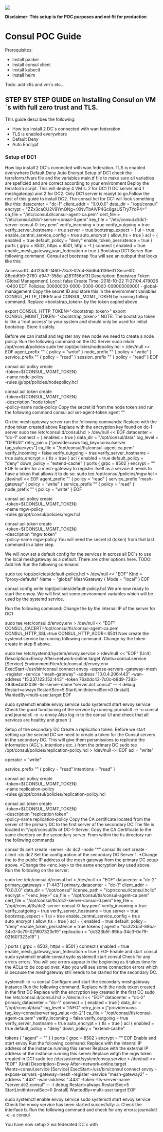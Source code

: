 ![](Files/Consul_Enterprise_Logo_Color_RGB.svg)

**Disclaimer: This setup is for POC purposes and not fit for production**

#   Consul POC Guide

Prerequisites:
- Install packer
- Install consul client
- Install kubectl
- Install helm

Todo: add k8s and vm´s etc...

## STEP BY STEP GUIDE on Installing Consul on VM´s with full zero trust and TLS. 
This guide describes the following:
- How top install 2 DC´s connected with wan federation.
- TLS is enabled everywhere
- Default Deny
- Auto Encrypt
### Setup of DC1

How top install 2 DC´s connected with wan federation.
TLS is enabled everywhere
Default Deny
Auto Encrypt
Setup of DC1
check the terraform.tfvars file and the variables main.tf file to make sure all variables are speficied and are correct according to your environment
Deploy the terraform script. This will deploy 4 VM´s: 2 for DC1 (1 DC server and 1 meshgateqay) and 2 for DC2. Only DC1 server is readyt to go.Follow the rest of this guide to install DC2.
The consul.hcl for DC1 will look something like this:
datacenter = "dc-1"
client_addr = "0.0.0.0"
data_dir = "/opt/consul"
encrypt = "ZZx3caCU2V9YmQNg+rXNvTbAIVP4Gc8gaUSTry7YoP4="
ca_file = "/etc/consul.d/consul-agent-ca.pem"
cert_file = "/etc/consul.d/dc1-server-consul-0.pem"
key_file = "/etc/consul.d/dc1-server-consul-0-key.pem"
verify_incoming = true
verify_outgoing = true
verify_server_hostname = true
server = true
bootstrap_expect = 1
ui = true
enable_central_service_config = true
auto_encrypt {
  allow_tls = true
}
acl = {
  enabled = true
  default_policy = "deny"
  enable_token_persistence = true
}
ports {
 grpc = 8502,
 https = 8501,
 http = -1
}
connect {
  enabled = true
  enable_mesh_gateway_wan_federation = true
} 
Bootstrap DC1 Server Run following command: Consul acl bootstrap
You will see an outbput that looks like this:

AccessorID:   4d123dff-f460-73c3-02c4-8dd64d136e01
SecretID:     86cddfb9-2760-d947-358d-a2811156bf31
Description:  Bootstrap Token (Global Management)
Local:        false
Create Time:  2018-10-22 11:27:04.479026 -0400 EDT
Policies:
   00000000-0000-0000-0000-000000000001 - global-management
Copy the secret ID and store this in the environment variables CONSUL_HTTP_TOKEN and CONSUL_MGMT_TOKEN by running folling command. Replace <bootstrap_token> by the token copied above

export CONSUL_HTTP_TOKEN="<bootstrap_token>"
export CONSUL_MGMT_TOKEN="<bootstrap_token>"
NOTE: The bootstrap token is like a 'root access' to your system and should only be used for initial bootstrap. Store it safely.

Before we can install and register any new node we need to create a node policy. Run the following command on the DC Server
sudo mkdir /opt/consul/policies
sudo tee /opt/policies/nodepolicy.hcl > /dev/null << EOF
agent_prefix "" {
  policy = "write"
}
node_prefix "" {
  policy = "write"
}
service_prefix "" {
  policy = "read"
}
session_prefix "" {
  policy = "read"
}
EOF

consul acl policy create \
  -token=${CONSUL_MGMT_TOKEN} \
  -name node-policy \
  -rules @/opt/policies/nodepolicy.hcl

consul acl token create \
  -token=${CONSUL_MGMT_TOKEN} \
  -description "node token” \
  -policy-name node-policy
Copy the secret id from the node token and run the following command consul acl set-agent-token agent "<node token>"

On the mesh gateway server run the following commands:
Replace with the ndoe token created above
Replace with the encryption key found on dc-1-server
sudo tee /etc/consul.d/consul.hcl > /dev/null << EOF
datacenter = "dc-1"
connect = {
  enabled = true
}
data_dir = "/opt/consul/data"
log_level = "DEBUG"
retry_join = ["provider=aws tag_key=consulserver tag_value=yes"]
ca_file = "/opt/consul/tls/consul-agent-ca.pem"
verify_incoming = false
verify_outgoing = true
verify_server_hostname = true
auto_encrypt = {
  tls = true
}
acl {
  enabled        = true
  default_policy = "deny"
  down_policy    = "extend-cache"
}
ports {
 grpc = 8502
}
encrypt = "<encryption key>"
EOF
In order for a mesh-gateway to register itself as a service it needs to have a token that allows it to do so.
sudo tee /opt/consul/policies/mgw.hcl > /dev/null << EOF
agent_prefix "" {
  policy = "read"
}
service_prefix "mesh-gateway" {
  policy = "write"
}
service_prefix "" {
  policy = "read"
}
node_prefix "" {
  policy = "write"
}
EOF

consul acl policy create \
  -token=${CONSUL_MGMT_TOKEN} \
  -name mgw-policy \
  -rules @/opt/consul/policies/mgw.hcl

consul acl token create \
  -token=${CONSUL_MGMT_TOKEN} \
  -description “mgw token" \
  -policy-name mgw-policy
You will need the secret id (token) from that last command in a later step.

We will now set a default config for the services in across all DC´s to use the local meshgateway as a default. There are other options here. TODO: Add link
Run the following command

sudo tee /opt/policies/default-policy.hcl > /dev/null << "EOF"
Kind = "proxy-defaults"
Name = "global"
MeshGateway {
   Mode = "local"
}
EOF

consul config write /opt/policies/default-policy.hcl
We are now ready to start the envoy.
We will first set some environment variables which will be used by the systemd service.

Run the following command: Change the by the internal IP of the server for DC1

sudo tee /etc/consul.d/envoy.env > /dev/null << "EOF"
CONSUL_CACERT=/opt/consul/tls/consul-agent-ca.pem
CONSUL_HTTP_SSL=true
CONSUL_HTTP_ADDR=<dc-1-server-ip>:8501
Now create the systemd service by running following command. Change by the token create in step 6 above.

sudo tee /etc/systemd/system/envoy.service > /dev/null << "EOF"
[Unit]
Description=Envoy
After=network-online.target
Wants=consul.service
[Service]
EnvironmentFile=/etc/consul.d/envoy.env
ExecStart=/usr/bin/consul connect envoy -expose-servers -gateway=mesh -register -service "mesh-gateway” -address "10.0.4.206:443" -wan-address "15.237.122.152:443" -token 76a0dc42-7c0c-b8d9-7383-283be4dd2039 -tls-server-name “server.dc1.consul" -- -l debug
Restart=always
RestartSec=5
StartLimitIntervalSec=0
[Install]
WantedBy=multi-user.target
EOF


sudo systemctl enable envoy.service
sudo systemctl start envoy.service
Check the good functioning of the service by running journalctl -e -u consul and journalctl -e -u envoy Also log in to the consul UI and check that all services are healthy and green :)

Setup of the secondary DC
Create a replication token. Before we start setting up the second DC we need to create a token for the Consul servers in the secondary DC. This will give them persmissions to replicate the information (ACL´s, intentions etc..) from the primary DC
sudo tee /opt/consul/policies/replication-policy.hcl > /dev/null << EOF
acl = "write"

operator = "write"

service_prefix "" {
  policy = "read"
  intentions = "read"
}

consul acl policy create \
  -token=${CONSUL_MGMT_TOKEN} \
  -name replication-policy \
  -rules @/opt/consul/policies/replication-policy.hcl

consul acl token create \
  -token=${CONSUL_MGMT_TOKEN} \
  -description "replication token" \
  -policy-name replication-policy
Copy the CA certificate located from the server of the primary DC to the first server of the secondary DC The file is located in */opt/consul/tls of DC-1-Server. Copy the CA Certificate to the same directory on the secondary server.
From within the tls directory run the following commands

consul tls cert create -server -dc dc2 -node "*"
consul tls cert create -client -dc dc2
Set the configuration of the secondary DC Server 1. *Change the to the public IP address of the mesh gateway from the primary DC setup above. *Change the <enc_key> to the same encryption key used above.
Run the following on the server:

sudo tee /etc/consul.d/consul.hcl > /dev/null << "EOF"
datacenter = "dc-2"
primary_gateways = ["<primary-gw-ip>:443"]
primary_datacenter = "dc-1"
client_addr = "0.0.0.0"
data_dir = "/opt/consul"
license_path = "/opt/consul/consul.hclic"
encrypt = "<enc_key>"
ca_file = "/opt/consul/tls/consul-agent-ca.pem"
cert_file = "/opt/consul/tls/dc2-server-consul-0.pem"
key_file = "/opt/consul/tls/dc2-server-consul-0-key.pem"
verify_incoming = true
verify_outgoing = true
verify_server_hostname = true
server = true
bootstrap_expect = 1
ui = true
enable_central_service_config = true
auto_encrypt {
  allow_tls = true
}
acl = {
  enabled = true
  default_policy = "deny"
  enable_token_persistence = true
  tokens {
    agent = "dc323b5f-89ba-34c3-0c79-021607323e19"
    replication = "dc323b5f-89ba-34c3-0c79-021607323e19"
  }

}
ports {
 grpc = 8502,
 https = 8501
}
connect {
  enabled = true
  enable_mesh_gateway_wan_federation = true
}
EOF
Enable and start consul
sudo systemctl enable consul
sydo systemctl start consul
Check for any errors errors. You will see errors appear in the beginning as it takes time for the ACLs to be copied over. Also you will see some connection errors which is because the meshgateway still needs to be started for the secondary DC.

systemctl -e -u consul
Configure and start the secondary meshgateway instance Run the following command. Replace with the node token created in the first DC Replace with the encryption key created in the first DC
sudo tee /etc/consul.d/consul.hcl  > /dev/null << "EOF"
datacenter = "dc-2"
primary_datacenter = "dc-1"
connect = {
  enabled = true
}
data_dir = "/opt/consul/data"
log_level = "INFO"
retry_join = ["provider=aws tag_key=consulserver tag_value=dc-2"]
ca_file = "/opt/consul/tls/consul-agent-ca.pem"
verify_incoming = false
verify_outgoing = true
verify_server_hostname = true
auto_encrypt = {
  tls = true
}
acl {
  enabled        = true
  default_policy = "deny"
  down_policy    = "extend-cache"

  tokens {
    "agent" = "<node-token>"
  }
}
ports {
 grpc = 8502
}
encrypt = "<enc-key>"
EOF
Enable and start envoy Run the following command: Replace with the intenral IP address of the instance running this server Replace with the external IP address of the instance running this server Replace witgh the mgw token created in DC1
sudo tee /etc/systemd/system/envoy.service > /dev/null << "EOF"
[Unit]
Description=Envoy
After=network-online.target
Wants=consul.service
[Service]
ExecStart=/usr/bin/consul connect envoy -expose-servers -gateway=mesh -register -service "mesh-gateway2" -address "<mgw2-internal-ip>:443" -wan-address "<mgw2-external-ip>:443" -token <mgw-token> -tls-server-name "server.dc2.consul" -- -l debug
Restart=always
RestartSec=5
StartLimitIntervalSec=0
[Install]
WantedBy=multi-user.target
EOF

sudo systemctl enable envoy.service
sudo systemctl start envoy.service
Check the envoy service has been started succesfully: a. Check the interface b. Run the following command and check for any errors: journalctl -e -u consul

You have now setup 2 wa federated DC´s with
